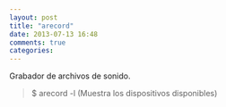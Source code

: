 ```yaml
---
layout: post
title: "arecord"
date: 2013-07-13 16:48
comments: true
categories: 
---
```

Grabador de archivos de sonido.

>$ arecord -l (Muestra los dispositivos disponibles)

